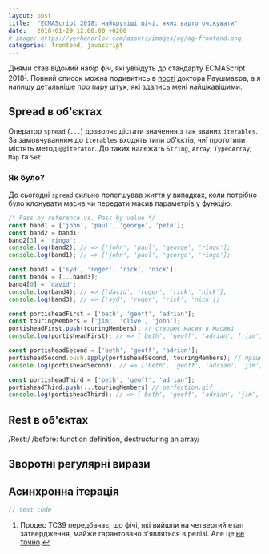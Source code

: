 ```yaml
---
layout: post
title:  "ECMAScript 2018: найкрутіші фічі, яких варто очікувати"
date:   2018-01-29 12:00:00 +0200
# image: https://yevhenorlov.com/assets/images/og/og-frontend.png
categories: frontend, javascript
---
```

Днями став відомий набір фіч, які увійдуть до стандарту ECMAScript 2018<sup><a href="#fn1" id="ref1">1</a></sup>. Повний список можна подивитись в <a href="http://2ality.com/2017/02/ecmascript-2018.html">пості</a> доктора Раушмаєра, а я напишу детальніше про пару штук, які здались мені найцікавішими.

## Spread в об'єктах

Оператор `spread` (`...`) дозволяє дістати значення з так званих `iterables`. За замовчуванням до `iterables` входять типи об'єктів, чиї прототипи містять метод `@@iterator`. До таких належать `String`, `Array`, `TypedArray`, `Map` та `Set`.

### Як було?

До сьогодні `spread` сильно полегшував життя у випадках, коли потрібно було клонувати масив чи передати масив параметрів у функцію.

```javascript
/* Pass by reference vs. Pass by value */
const band1 = ['john', 'paul', 'george', 'pete'];
const band2 = band1;
band2[3] = 'ringo';
console.log(band2); // => ['john', 'paul', 'george', 'ringo'];
console.log(band1); // => ['john', 'paul', 'george', 'ringo'];

const band3 = ['syd', 'roger', 'rick', 'nick'];
const band4 = [...band3];
band4[0] = 'david';
console.log(band4); // => ['david', 'roger', 'rick', 'nick'];
console.log(band3); // => ['syd', 'roger', 'rick', 'nick'];
```

```javascript
const portisheadFirst = ['beth', 'geoff', 'adrian'];
const touringMembers = ['jim', 'clive', 'john'];
portisheadFirst.push(touringMembers); // створює масив в масиві
console.log(portisheadFirst); // => ['beth', 'geoff', 'adrian', ['jim', 'clive', 'john']];

const portisheadSecond = ['beth', 'geoff', 'adrian'];
portisheadSecond.push.apply(portisheadSecond, touringMembers); // працює, але не надто добре читається
console.log(portisheadSecond); // => ['beth', 'geoff', 'adrian', 'jim', 'clive', 'john'];

const portisheadThird = ['beth', 'geoff', 'adrian'];
portisheadThird.push(...touringMembers) // perfection.gif
console.log(portisheadThird); // => ['beth', 'geoff', 'adrian', 'jim', 'clive', 'john'];
```

## Rest в об'єктах
/Rest:/
/before: function definition, destructuring an array/

## Зворотні регулярні вирази
## Асинхронна ітерація

```javascript
// test code
```




<aside class="footnotes">
  <ol>
    <li id="fn1">Процес TC39 передбачає, що фічі, які вийшли на четвертий етап затвердження, майже гарантовано з'являться в релізі. Але це <a href="http://exploringjs.com/es2016-es2017/ch_tc39-process.html#_dont-call-them-ecmascript-20xx-features">не точно</a>.<a href="#ref1" title="Повернутися до зноски 1 в тексті.">&#8617;</a></li>
  </ol>
</aside>